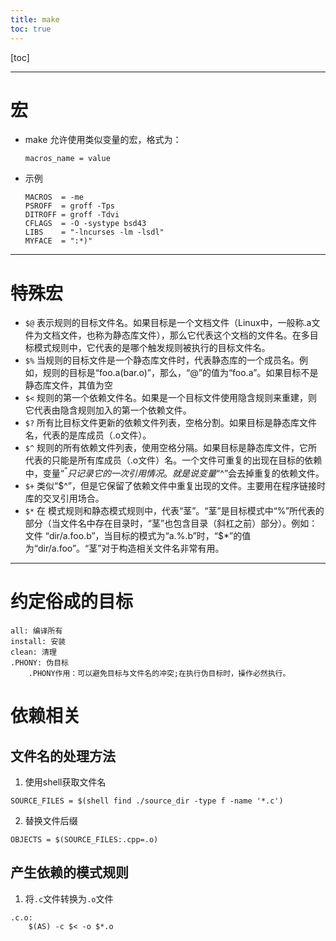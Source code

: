 ```yaml
---
title: make
toc: true
---
```

[toc]

---
# 宏  
* make 允许使用类似变量的宏，格式为：
    ```make
    macros_name = value
    ```
* 示例
    ```make
    MACROS  = -me
    PSROFF  = groff -Tps
    DITROFF = groff -Tdvi
    CFLAGS  = -O -systype bsd43
    LIBS    = "-lncurses -lm -lsdl"
    MYFACE  = ":*)"
    ```
---
# 特殊宏
* `$@`
    表示规则的目标文件名。如果目标是一个文档文件（Linux中，一般称.a文件为文档文件，也称为静态库文件），那么它代表这个文档的文件名。在多目标模式规则中，它代表的是哪个触发规则被执行的目标文件名。
* `$%`
    当规则的目标文件是一个静态库文件时，代表静态库的一个成员名。例如，规则的目标是“foo.a(bar.o)”，那么，“$%”的值就为“bar.o”，“$@”的值为“foo.a”。如果目标不是静态库文件，其值为空
* `$<`
    规则的第一个依赖文件名。如果是一个目标文件使用隐含规则来重建，则它代表由隐含规则加入的第一个依赖文件。
* `$?`
    所有比目标文件更新的依赖文件列表，空格分割。如果目标是静态库文件名，代表的是库成员（.o文件）。
* `$^`
    规则的所有依赖文件列表，使用空格分隔。如果目标是静态库文件，它所代表的只能是所有库成员（.o文件）名。一个文件可重复的出现在目标的依赖中，变量“$^”只记录它的一次引用情况。就是说变量“$^”会去掉重复的依赖文件。
* `$+`
    类似“$^”，但是它保留了依赖文件中重复出现的文件。主要用在程序链接时库的交叉引用场合。
* `$*`
    在 模式规则和静态模式规则中，代表“茎”。“茎”是目标模式中“%”所代表的部分（当文件名中存在目录时，“茎”也包含目录（斜杠之前）部分）。例如：文件 “dir/a.foo.b”，当目标的模式为“a.%.b”时，“$*”的值为“dir/a.foo”。“茎”对于构造相关文件名非常有用。

---
# 约定俗成的目标
    all: 编译所有
    install: 安装
    clean: 清理
    .PHONY: 伪目标
        .PHONY作用：可以避免目标与文件名的冲突;在执行伪目标时，操作必然执行。
# 依赖相关
## 文件名的处理方法
1. 使用shell获取文件名
```make
SOURCE_FILES = $(shell find ./source_dir -type f -name '*.c')
```
2. 替换文件后缀
```make
OBJECTS = $(SOURCE_FILES:.cpp=.o)
```
## 产生依赖的模式规则
1. 将`.c`文件转换为`.o`文件
```make
.c.o:
    $(AS) -c $< -o $*.o
```
